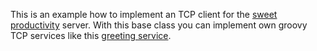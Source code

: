 This is an example how to implement an TCP client for the
[sweet productivity](http://sweet-productivity.com/) server.
With this base class you can implement own groovy TCP services like this
[greeting service](https://github.com/sweetp/service-greeting-groovy-tcp).
